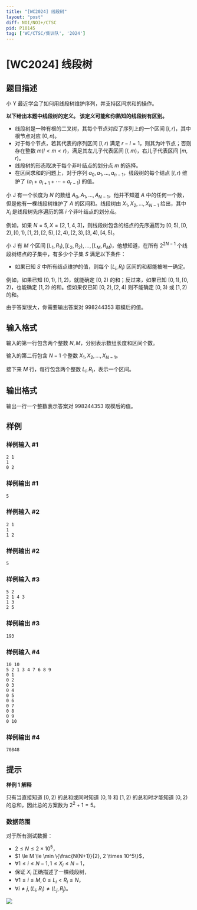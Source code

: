 ```yaml
---
title: "[WC2024] 线段树"
layout: "post"
diff: NOI/NOI+/CTSC
pid: P10145
tag: ['WC/CTSC/集训队', '2024']
---
```

# [WC2024] 线段树
## 题目描述

小 Y 最近学会了如何用线段树维护序列，并支持区间求和的操作。

**以下给出本题中线段树的定义。 该定义可能和你熟知的线段树有区别。**

- 线段树是一种有根的二叉树，其每个节点对应了序列上的一个区间 $[l, r)$，其中根节点对应 $[0, n)$。
- 对于每个节点，若其代表的序列区间 $[l, r)$ 满足 $r - l = 1$，则其为叶节点；否则存在整数 $m(l < m < r)$，满足其左儿子代表区间 $[l, m)$，右儿子代表区间 $[m, r)$。
- 线段树的形态取决于每个非叶结点的划分点 $m$ 的选择。
- 在区间求和的问题上，对于序列 $a_0, a_1, \dots , a_{n-1}$，线段树的每个结点 $[l, r)$ 维护了
$(a_l + a_{l+1} + \cdots + a_{r-1})$ 的值。

小 J 有一个长度为 $N$ 的数组 $A_0, A_1, \dots , A_{N-1}$，他并不知道 $A$ 中的任何一个数，但是他有一棵线段树维护了 $A$ 的区间和。线段树由 $X_1, X_2, \dots , X_{N-1}$ 给出，其中 $X_i$ 是线段树先序遍历的第 $i$ 个非叶结点的划分点。

例如，如果 $N = 5, X = [2, 1, 4, 3]$，则线段树包含的结点的先序遍历为 $[0, 5), [0, 2), [0, 1), [1, 2), [2, 5), [2, 4), [2, 3), [3, 4), [4, 5)$。

小 J 有 $M$ 个区间 $[L_1, R_1), [L_2, R_2), \dots , [L_M, R_M)$，他想知道，在所有 $2^{2N-1}$ 个线段树结点的子集中，有多少个子集 $S$ 满足以下条件：

- 如果已知 $S$ 中所有结点维护的值，则每个 $[L_i
, R_i)$ 区间的和都能被唯一确定。

例如，如果已知 $[0, 1), [1, 2)$，就能确定 $[0, 2)$ 的和；反过来，如果已知 $[0, 1), [0, 2)$，也能确定 $[1, 2)$ 的和。但如果仅已知 $[0, 2), [2, 4)$ 则不能确定 $[0, 3)$ 或 $[1, 2)$ 的和。

由于答案很大，你需要输出答案对 $998244353$ 取模后的值。

## 输入格式

输入的第一行包含两个整数 $N, M$，分别表示数组长度和区间个数。

输入的第二行包含 $N - 1$ 个整数 $X_1, X_2, \dots , X_{N-1}$。

接下来 $M$ 行，每行包含两个整数 $L_i, R_i$，表示一个区间。

## 输出格式

输出一行一个整数表示答案对 $998244353$ 取模后的值。

## 样例

### 样例输入 #1
```
2 1
1
0 2
```
### 样例输出 #1
```
5
```
### 样例输入 #2
```
2 1
1 
1 2
```
### 样例输出 #2
```
5
```
### 样例输入 #3
```
5 2
2 1 4 3
1 3
2 5
```
### 样例输出 #3
```
193
```
### 样例输入 #4
```
10 10
5 2 1 3 4 7 6 8 9
0 1
0 2
0 3
0 4
0 5
0 6
0 7
0 8
0 9
0 10
```
### 样例输出 #4
```
70848
```
## 提示

**样例 1 解释**

只有当直接知道 $[0, 2)$ 的总和或同时知道 $[0, 1)$ 和 $[1, 2)$ 的总和时才能知道 $[0, 2)$ 的总和，因此总的方案数为 $2^2 + 1 = 5$。

### 数据范围

对于所有测试数据：
- $2 \le N \le 2 \times 10^5$，
- $1 \le M \le \min \{\frac{N(N+1)}{2}, 2 \times 10^5\}$，
- $\forall 1 \le i \le N - 1, 1 \le X_i \le N - 1$，
- 保证 $X_i$ 正确描述了一棵线段树，
- $\forall 1 \le i \le M, 0 \le L_i < R_i \le N$，
- $\forall i \ne j,(L_i, R_i) \ne (L_j, R_j )$。

![](https://cdn.luogu.com.cn/upload/image_hosting/ncb7tdfe.png)
